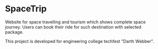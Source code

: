 # SpaceTrip
Website for space travelling and tourism which shows complete space journey.
Users can book their ride for such destination with selected package.

This project is developed for engineering college techfest "Darth Webber".
